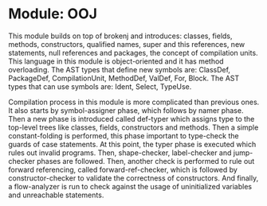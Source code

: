 # Module: OOJ

This module builds on top of brokenj and introduces: classes, fields, methods,
constructors, qualified names, super and this references, new statements, null
references and packages, the concept of compilation units. This language in
this module is object-oriented and it has method overloading. The AST types
that define new symbols are: ClassDef, PackageDef, CompilationUnit, MethodDef,
ValDef, For, Block. The AST types that can use symbols are: Ident, Select,
TypeUse.

Compilation process in this module is more complicated than previous ones. It
also starts by symbol-assigner phase, which follows by namer phase. Then a new
phase is introduced called def-typer which assigns type to the top-level trees
like classes, fields, constructors and methods. Then a simple constant-folding
is performed, this phase important to type-check the guards of case statements.
At this point, the typer phase is executed which rules out invalid programs.
Then, shape-checker, label-checker and jump-checker phases are followed. Then,
another check is performed to rule out forward referencing, called
forward-ref-checker, which is followed by constructor-checker to validate the
correctness of constructors. And finally, a flow-analyzer is run to check
against the usage of uninitialized variables and unreachable statements.
